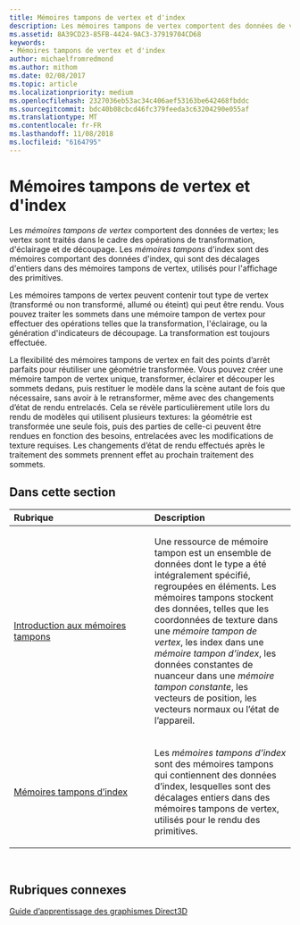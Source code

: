 ```yaml
---
title: Mémoires tampons de vertex et d'index
description: Les mémoires tampons de vertex comportent des données de vertex; les vertex sont traités dans le cadre des opérations de transformation, d'éclairage et de découpage.
ms.assetid: 8A39CD23-85FB-4424-9AC3-37919704CD68
keywords:
- Mémoires tampons de vertex et d'index
author: michaelfromredmond
ms.author: mithom
ms.date: 02/08/2017
ms.topic: article
ms.localizationpriority: medium
ms.openlocfilehash: 2327036eb53ac34c406aef53163be642468fbddc
ms.sourcegitcommit: bdc40b08cbcd46fc379feeda3c63204290e055af
ms.translationtype: MT
ms.contentlocale: fr-FR
ms.lasthandoff: 11/08/2018
ms.locfileid: "6164795"
---
```

# <a name="vertex-and-index-buffers"></a>Mémoires tampons de vertex et d'index


Les *mémoires tampons de vertex* comportent des données de vertex; les vertex sont traités dans le cadre des opérations de transformation, d'éclairage et de découpage. Les *mémoires tampons* d'index sont des mémoires comportant des données d'index, qui sont des décalages d'entiers dans des mémoires tampons de vertex, utilisés pour l'affichage des primitives.

Les mémoires tampons de vertex peuvent contenir tout type de vertex (transformé ou non transformé, allumé ou éteint) qui peut être rendu. Vous pouvez traiter les sommets dans une mémoire tampon de vertex pour effectuer des opérations telles que la transformation, l'éclairage, ou la génération d'indicateurs de découpage. La transformation est toujours effectuée.

La flexibilité des mémoires tampons de vertex en fait des points d’arrêt parfaits pour réutiliser une géométrie transformée. Vous pouvez créer une mémoire tampon de vertex unique, transformer, éclairer et découper les sommets dedans, puis restituer le modèle dans la scène autant de fois que nécessaire, sans avoir à le retransformer, même avec des changements d’état de rendu entrelacés. Cela se révèle particulièrement utile lors du rendu de modèles qui utilisent plusieurs textures: la géométrie est transformée une seule fois, puis des parties de celle-ci peuvent être rendues en fonction des besoins, entrelacées avec les modifications de texture requises. Les changements d’état de rendu effectués après le traitement des sommets prennent effet au prochain traitement des sommets.

## <a name="span-idin-this-sectionspanin-this-section"></a><span id="in-this-section"></span>Dans cette section


<table>
<colgroup>
<col width="50%" />
<col width="50%" />
</colgroup>
<thead>
<tr class="header">
<th align="left">Rubrique</th>
<th align="left">Description</th>
</tr>
</thead>
<tbody>
<tr class="odd">
<td align="left"><p><a href="introduction-to-buffers.md">Introduction aux mémoires tampons</a></p></td>
<td align="left"><p>Une ressource de mémoire tampon est un ensemble de données dont le type a été intégralement spécifié, regroupées en éléments. Les mémoires tampons stockent des données, telles que les coordonnées de texture dans une <em>mémoire tampon de vertex</em>, les index dans une <em>mémoire tampon d’index</em>, les données constantes de nuanceur dans une <em>mémoire tampon constante</em>, les vecteurs de position, les vecteurs normaux ou l’état de l’appareil.</p></td>
</tr>
<tr class="even">
<td align="left"><p><a href="index-buffers.md">Mémoires tampons d’index</a></p></td>
<td align="left"><p>Les <em>mémoires tampons d’index</em> sont des mémoires tampons qui contiennent des données d’index, lesquelles sont des décalages entiers dans des mémoires tampons de vertex, utilisés pour le rendu des primitives.</p></td>
</tr>
</tbody>
</table>

 

## <a name="span-idrelated-topicsspanrelated-topics"></a><span id="related-topics"></span>Rubriques connexes


[Guide d’apprentissage des graphismes Direct3D](index.md)

 

 




